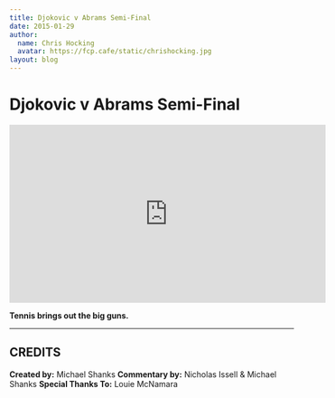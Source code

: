 ```yaml
---
title: Djokovic v Abrams Semi-Final
date: 2015-01-29
author:
  name: Chris Hocking
  avatar: https://fcp.cafe/static/chrishocking.jpg
layout: blog
---
```

# Djokovic v Abrams Semi-Final

<iframe width="560" height="315" src="https://www.youtube-nocookie.com/embed/kn271kr_ks0?si=7uhIQh9wb0zMsXn2" title="YouTube video player" frameborder="0" allow="accelerometer; autoplay; clipboard-write; encrypted-media; gyroscope; picture-in-picture; web-share" referrerpolicy="strict-origin-when-cross-origin" allowfullscreen></iframe>

**Tennis brings out the big guns.**

---

## CREDITS

**Created by:** Michael Shanks
**Commentary by:** Nicholas Issell & Michael Shanks
**Special Thanks To:** Louie McNamara